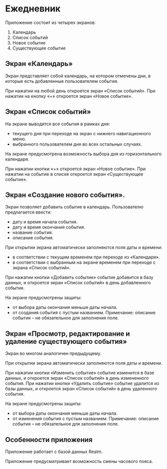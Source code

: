 # Ежедневник
Приложение состоит из четырех экранов:
1. Календарь
2. Список событий 
3. Новое событие
4. Существующее событие

## Экран «Календарь»

Экран представляет собой календарь, на котором отмечены дни, в которые есть добавленные пользователем события.

При нажатии на любой день откроется экран «Список событий».
При нажатии на кнопку «+» откроется экран «Новое событие».

## Экран «Список событий»

На экране выводятся все события в рамках дня: 
- текущего дня при переходе на экран с нижнего навигационного меню.
- выбранного пользователем дня во всех остальных случаях.

На экране предусмотрена возможность выбора дня из горизонтального календаря.

При нажатии кнопки «+» откроется экран «Новое событие».
При нажатии на событие в списке откроется экран «Существующее событие».

## Экран «Создание нового события».

Экран позволяет добавить событие в календарь. Пользователю предлагается ввести: 
- дату и время начала события.
- дату и время окончания события.
- название события.
- описание события.

При открытии экрана автоматически заполняются поля даты и времени:
- в соответствии с текущим временем при переходе из «Календаря».
- в соответствии с выбранным на экране временем при переходе с экрана «Список событий».

При нажатии кнопки «Добавить событие» событие добавится в базу данных, и откроется экран «Список событий» в день добавленного события.

На экране предусмотрены защиты:
- от выбора даты окончания меньше даты начала.
- от создания события с пустым названием.
Примечание: описание события – не обязательное для заполнения поле.

## Экран «Просмотр, редактирование и удаление существующего события»

Экран во многом аналогичен предыдущему.

При открытии экрана автоматически заполняются поля даты и времени.

При нажатии кнопки «Изменить событие» событие изменится в базе данных, и откроется экран «Список событий» в день измененного события.
При нажатии кнопки «Удалить событие» событие удалится из базы данных, и откроется экран «Список событий» в день удаленного события.

На экране предусмотрены защиты:
- от выбора даты окончания меньше даты начала.
- от изменения события с пустым названием.
Примечание: описание события – не обязательное для заполнения поле.

## Особенности приложения

Приложение работает с базой данных Realm.

Приложение предусматривает возможность смены часового пояса.
